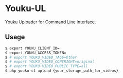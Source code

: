 # Youku-UL

Youku Uploader for Command Line Interface. 

## Usage

```bash
$ export YOUKU_CLIENT_ID=
$ export YOUKU_ACCESS_TOKEN=
$ # export YOUKU_VIDEO_TAGS=Other
$ # export YOUKU_VIDEO_COPYRIGHT=original
$ # export YOUKU_VIDEO_PUBLIC_TYPE=all
$ php youku-ul upload {your_storage_path_for_videos}
```
